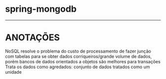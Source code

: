 # spring-mongodb
---
# ANOTAÇÕES 
NoSQL resolve o problema do custo de processamento de fazer junção com tabelas para se obter dados corriqueiros/grande volume de dados, porém bancos de dados orientados a objetos são melhores para transações
Trata os dados como agredados: conjunto de dados tratados como um unidade
